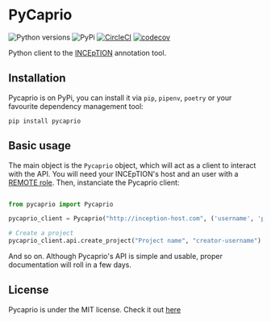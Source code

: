 # PyCaprio
![Python versions](https://img.shields.io/badge/Python-3.6%2C%203.7-green.svg) ![PyPi](https://img.shields.io/badge/PyPi-0.0.1-brightgreen.svg) [![CircleCI](https://circleci.com/gh/Savanamed/pycaprio.svg?style=svg)](https://circleci.com/gh/Savanamed/pycaprio) [![codecov](https://codecov.io/gh/Savanamed/Pycaprio/branch/master/graph/badge.svg)](https://codecov.io/gh/Savanamed/Pycaprio)

Python client to the [INCEpTION](https://github.com/inception-project/inception) annotation tool.

## Installation
Pycaprio is on PyPi, you can install it via `pip`, `pipenv`, `poetry` or your favourite dependency management tool:
```
pip install pycaprio
```

## Basic usage
The main object is the `Pycaprio` object, which will act as a client to interact with the API.
You will need your INCEpTION's host and an user with a
 [REMOTE role](https://inception-project.github.io//releases/0.11.0/docs/admin-guide.html#sect_remote_api).
Then, instanciate the Pycaprio client:
```python

from pycaprio import Pycaprio

pycaprio_client = Pycaprio("http://inception-host.com", ('username', 'password'))

# Create a project
pycaprio_client.api.create_project("Project name", "creator-username")
```

And so on.
Although Pycaprio's API is simple and usable, proper documentation will roll in a few days.

## License
Pycaprio is under the MIT license. Check it out [here](https://opensource.org/licenses/MIT)
